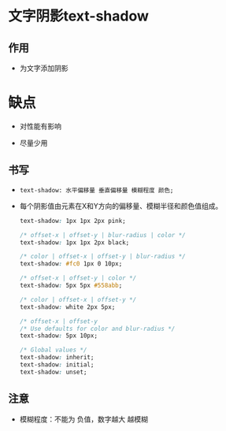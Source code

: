 # 文字阴影text-shadow

## 作用

*   为文字添加阴影

# 缺点

*   对性能有影响

*   尽量少用

## 书写

*   `text-shadow: 水平偏移量 垂直偏移量 模糊程度 颜色;`

*   每个阴影值由元素在X和Y方向的偏移量、模糊半径和颜色值组成。

    ```css
    text-shadow: 1px 1px 2px pink;
    ```

    ```css
    /* offset-x | offset-y | blur-radius | color */
    text-shadow: 1px 1px 2px black; 

    /* color | offset-x | offset-y | blur-radius */
    text-shadow: #fc0 1px 0 10px; 

    /* offset-x | offset-y | color */
    text-shadow: 5px 5px #558abb;

    /* color | offset-x | offset-y */
    text-shadow: white 2px 5px;

    /* offset-x | offset-y
    /* Use defaults for color and blur-radius */
    text-shadow: 5px 10px;

    /* Global values */
    text-shadow: inherit;
    text-shadow: initial;
    text-shadow: unset;
    ```

## 注意

*   模糊程度：不能为 负值，数字越大 越模糊
